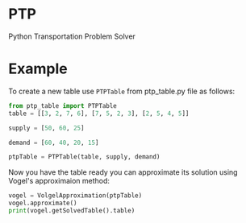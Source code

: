 # PTP
Python Transportation Problem Solver

# Example
To create a new table use ```PTPTable``` from ptp_table.py file as follows:
```python
from ptp_table import PTPTable
table = [[3, 2, 7, 6], [7, 5, 2, 3], [2, 5, 4, 5]]

supply = [50, 60, 25]

demand = [60, 40, 20, 15]

ptpTable = PTPTable(table, supply, demand)
```

Now you have the table ready you can approximate its solution using Vogel's approximaion method:
```python
vogel = VolgelApproximation(ptpTable)
vogel.approximate()
print(vogel.getSolvedTable().table)
```
